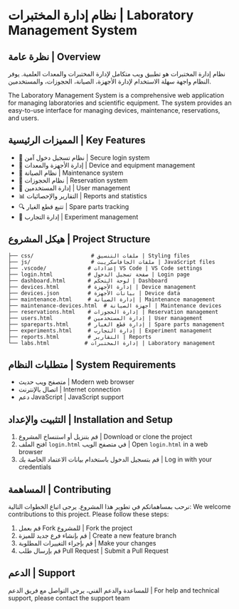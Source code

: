 # نظام إدارة المختبرات | Laboratory Management System

## نظرة عامة | Overview

نظام إدارة المختبرات هو تطبيق ويب متكامل لإدارة المختبرات والمعدات العلمية. يوفر النظام واجهة سهلة الاستخدام لإدارة الأجهزة، الصيانة، الحجوزات، والمستخدمين.

The Laboratory Management System is a comprehensive web application for managing laboratories and scientific equipment. The system provides an easy-to-use interface for managing devices, maintenance, reservations, and users.

## المميزات الرئيسية | Key Features

- 🔐 نظام تسجيل دخول آمن | Secure login system
- 📱 إدارة الأجهزة والمعدات | Device and equipment management
- 🔧 نظام الصيانة | Maintenance system
- 📅 نظام الحجوزات | Reservation system
- 👥 إدارة المستخدمين | User management
- 📊 التقارير والإحصائيات | Reports and statistics
- 🔍 تتبع قطع الغيار | Spare parts tracking
- 🧪 إدارة التجارب | Experiment management

## هيكل المشروع | Project Structure

```
├── css/                  # ملفات التنسيق | Styling files
├── js/                   # ملفات الجافاسكريبت | JavaScript files
├── .vscode/             # إعدادات VS Code | VS Code settings
├── login.html           # صفحة تسجيل الدخول | Login page
├── dashboard.html       # لوحة التحكم | Dashboard
├── devices.html         # إدارة الأجهزة | Device management
├── devices.json         # بيانات الأجهزة | Device data
├── maintenance.html     # إدارة الصيانة | Maintenance management
├── maintenance-devices.html  # أجهزة الصيانة | Maintenance devices
├── reservations.html    # إدارة الحجوزات | Reservation management
├── users.html           # إدارة المستخدمين | User management
├── spareparts.html      # إدارة قطع الغيار | Spare parts management
├── experiments.html     # إدارة التجارب | Experiment management
├── reports.html         # التقارير | Reports
└── labs.html           # إدارة المختبرات | Laboratory management
```

## متطلبات النظام | System Requirements

- متصفح ويب حديث | Modern web browser
- اتصال بالإنترنت | Internet connection
- دعم JavaScript | JavaScript support

## التثبيت والإعداد | Installation and Setup

1. قم بتنزيل أو استنساخ المشروع | Download or clone the project
2. افتح الملف `login.html` في متصفح الويب | Open `login.html` in a web browser
3. قم بتسجيل الدخول باستخدام بيانات الاعتماد الخاصة بك | Log in with your credentials

## المساهمة | Contributing

نرحب بمساهماتكم في تطوير هذا المشروع. يرجى اتباع الخطوات التالية:
We welcome contributions to this project. Please follow these steps:

1. قم بعمل Fork للمشروع | Fork the project
2. قم بإنشاء فرع جديد للميزة | Create a new feature branch
3. قم بإجراء التغييرات المطلوبة | Make your changes
4. قم بإرسال طلب Pull Request | Submit a Pull Request

## الدعم | Support

للمساعدة والدعم الفني، يرجى التواصل مع فريق الدعم | For help and technical support, please contact the support team

